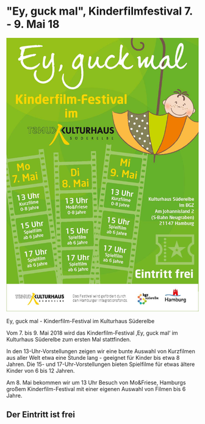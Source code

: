 # "Ey, guck mal", Kinderfilmfestival 7. - 9. Mai 18 

![](/img/Kinderfilmfetival.jpg)

Ey, guck mal - Kinderfilm-Festival im Kulturhaus Süderelbe

Vom 7. bis 9. Mai 2018 wird das Kinderfilm-Festival ‚Ey, guck mal‘ im Kulturhaus Süderelbe
zum ersten Mal stattfinden. 

In den 13-Uhr-Vorstellungen zeigen wir eine bunte Auswahl von 
Kurzfilmen aus aller Welt etwa eine Stunde lang  - geeignet für Kinder bis etwa 8 Jahren. 
Die 15- und 17-Uhr-Vorstellungen bieten Spielfilme für etwas ältere Kinder von 6 bis 12 Jahren. 

Am 8. Mai bekommen wir um 13 Uhr Besuch von Mo&Friese, Hamburgs großem Kinderfilm-Festival mit
einer eigenen Auswahl von Filmen bis 6 Jahre. 

## Der Eintritt ist frei
